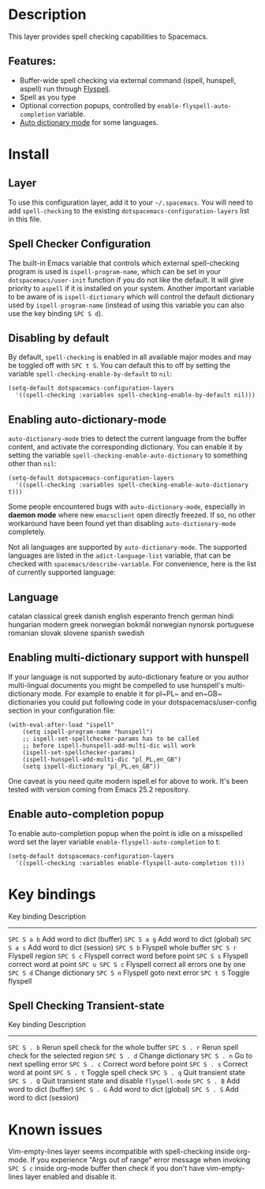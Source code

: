 Description
===========

This layer provides spell checking capabilities to Spacemacs.

Features:
---------

-   Buffer-wide spell checking via external command (ispell, hunspell,
    aspell) run through
    [Flyspell](http://www-sop.inria.fr/members/Manuel.Serrano/flyspell/flyspell.html).
-   Spell as you type
-   Optional correction popups, controlled by
    `enable-flyspell-auto-completion` variable.
-   [Auto dictionary
    mode](https://github.com/nschum/auto-dictionary-mode) for some
    languages.

Install
=======

Layer
-----

To use this configuration layer, add it to your `~/.spacemacs`. You will
need to add `spell-checking` to the existing
`dotspacemacs-configuration-layers` list in this file.

Spell Checker Configuration
---------------------------

The built-in Emacs variable that controls which external spell-checking
program is used is `ispell-program-name`, which can be set in your
`dotspacemacs/user-init` function if you do not like the default. It
will give priority to `aspell` if it is installed on your system.
Another important variable to be aware of is `ispell-dictionary` which
will control the default dictionary used by `ispell-program-name`
(instead of using this variable you can also use the key binding
`SPC S d`).

Disabling by default
--------------------

By default, `spell-checking` is enabled in all available major modes and
may be toggled off with `SPC t S`. You can default this to off by
setting the variable `spell-checking-enable-by-default` to `nil`:

``` {.commonlisp org-language="emacs-lisp"}
(setq-default dotspacemacs-configuration-layers
  '((spell-checking :variables spell-checking-enable-by-default nil)))
```

Enabling auto-dictionary-mode
-----------------------------

`auto-dictionary-mode` tries to detect the current language from the
buffer content, and activate the corresponding dictionary. You can
enable it by setting the variable
`spell-checking-enable-auto-dictionary` to something other than `nil`:

``` {.commonlisp org-language="emacs-lisp"}
(setq-default dotspacemacs-configuration-layers
  '((spell-checking :variables spell-checking-enable-auto-dictionary t)))
```

Some people encountered bugs with `auto-dictionary-mode`, especially in
**daemon mode** where new `emacsclient` open directly freezed. If so, no
other workaround have been found yet than disabling
`auto-dictionary-mode` completely.

Not all languages are supported by `auto-dictionary-mode`. The supported
languages are listed in the `adict-language-list` variable, that can be
checked with `spacemacs/describe-variable`. For convenience, here is the
list of currently supported language:

  Language
  -------------------
  catalan
  classical greek
  danish
  english
  esperanto
  french
  german
  hindi
  hungarian
  modern greek
  norwegian bokmål
  norwegian nynorsk
  portuguese
  romanian
  slovak
  slovene
  spanish
  swedish

Enabling multi-dictionary support with hunspell
-----------------------------------------------

If your language is not supported by auto-dictionary feature or you
author multi-lingual documents you might be compelled to use hunspell\'s
multi-dictionary mode. For example to enable it for pl~PL~ and en~GB~
dictionaries you could put following code in your
dotspacemacs/user-config section in your configuration file:

``` {.commonlisp org-language="emacs-lisp"}
(with-eval-after-load "ispell"
    (setq ispell-program-name "hunspell")
    ;; ispell-set-spellchecker-params has to be called
    ;; before ispell-hunspell-add-multi-dic will work
    (ispell-set-spellchecker-params)
    (ispell-hunspell-add-multi-dic "pl_PL,en_GB")
    (setq ispell-dictionary "pl_PL,en_GB"))
```

One caveat is you need quite modern ispell.el for above to work. It\'s
been tested with version coming from Emacs 25.2 repository.

Enable auto-completion popup
----------------------------

To enable auto-completion popup when the point is idle on a misspelled
word set the layer variable `enable-flyspell-auto-completion` to t:

``` {.commonlisp org-language="emacs-lisp"}
(setq-default dotspacemacs-configuration-layers
  '((spell-checking :variables enable-flyspell-auto-completion t)))
```

Key bindings
============

  Key binding       Description
  ----------------- ----------------------------------------
  `SPC S a b`       Add word to dict (buffer)
  `SPC S a g`       Add word to dict (global)
  `SPC S a s`       Add word to dict (session)
  `SPC S b`         Flyspell whole buffer
  `SPC S r`         Flyspell region
  `SPC S c`         Flyspell correct word before point
  `SPC S s`         Flyspell correct word at point
  `SPC u SPC S c`   Flyspell correct all errors one by one
  `SPC S d`         Change dictionary
  `SPC S n`         Flyspell goto next error
  `SPC t S`         Toggle flyspell

Spell Checking Transient-state
------------------------------

  Key binding   Description
  ------------- --------------------------------------------------
  `SPC S . b`   Rerun spell check for the whole buffer
  `SPC S . r`   Rerun spell check for the selected region
  `SPC S . d`   Change dictionary
  `SPC S . n`   Go to next spelling error
  `SPC S . c`   Correct word before point
  `SPC S . s`   Correct word at point
  `SPC S . t`   Toggle spell check
  `SPC S . q`   Quit transient state
  `SPC S . Q`   Quit transient state and disable `flyspell-mode`
  `SPC S . B`   Add word to dict (buffer)
  `SPC S . G`   Add word to dict (global)
  `SPC S . S`   Add word to dict (session)

Known issues
============

Vim-empty-lines layer seems incompatible with spell-checking inside
org-mode. If you experience \"Args out of range\" error message when
invoking `SPC S c` inside org-mode buffer then check if you don\'t have
vim-empty-lines layer enabled and disable it.
